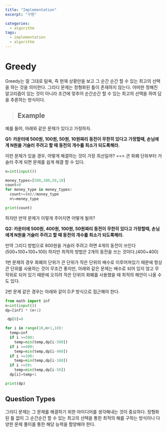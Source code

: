 ```yaml
---
title: "Implementation"
excerpt: "구현"

categories:
  - algorithm
tags:
  - implementation
  - algorithm
---
```


# Greedy
Greedy는 말 그대로 탐욕, 즉 현재 상황만을 보고 그 순간 순간 할 수 있는 최고의 선택을 하는 것을 의미한다. 그리디 문제는 정형화된 틀이 존재하지 않는다. 어떠한 정해진 알고리즘이 있는 것이 아니라 조건에 맞추어 순간순간 할 수 있는 최고의 선택을 하여 답을 추론하는 방식이다. 

> ## Example

예를 들어, 아래와 같은 문제가 있다고 가정하자.

**Q1: 카운터에 500원, 100원, 50원, 10원짜리 동전이 무한히 있다고 가정할때, 손님에게 N원을 거슬러 주려고 할 때 동전의 개수를 최소가 되도록해라.**

이런 문제가 있을 경우, 어떻게 해결하는 것이 가장 최선일까? ==> 큰 화폐 단위부터 거슬러 주게 되면 문제를 쉽게 해결 할 수 있다.

```python
n=int(input())

money_types=[500,100,50,10]
count=0
for money_type in money_types:
  count+=(n)//money_type
  n%=money_type

print(count)
```

하지만 만약 문제가 이렇게 주어지면 어떻게 될까?

**Q2: 카운터에 500원, 400원, 100원, 50원짜리 동전이 무한히 있다고 가정할때, 손님에게 N원을 거슬러 주려고 할 때 동전의 개수를 최소가 되도록해라.**

만약 그리디 방법으로 800원을 거슬러 주려고 하면 4개의 동전이 쓰인다(500+100+100+100) 하지만 최적의 방법은 2개의 동전을 쓰는 것이다.(400+400)

1번 문제의 경우 화폐의 단위가 큰 단위가 작은 단위의 배수로 이루어져있기 때문에 항상 큰 단위를 사용하는 것이 무조건 좋지만, 아래와 같은 문제는 배수로 되어 있지 않고 무작위로 되어 있기 때문에 오히려 작은 단위의 화폐를 사용했을 때 최적의 해안이 나올 수 도 있다.

2번 문제 같은 경우는 아래와 같이 D.P 방식으로 접근해야 한다.

```python
from math import inf
n=int(input())
dp=[inf] * (n+1)

 dp[0]=0

for i in range(10,n+1,10):
  temp=inf
  if i >=500:
    temp=min(temp,dp[i-500])
  if i >=400:
    temp=min(temp,dp[i-400])
  if i >=100:
    temp=min(temp,dp[i-100])
  if i >=50:
    temp=min(temp,dp[i-50])
  dp[i]=temp+1

print(dp)
```

## Question Types
그리디 문제는 그 문제를 해결하기 위한 아이디어를 생각해내는 것이 중요하다. 정형화된 틀 없이 그 순간순간 할 수 있는 최고의 선택을 통한 최적의 해를 구하는 방식이니 다양한 문제 풀이를 통한 해당 능력을 함양해야 한다.
